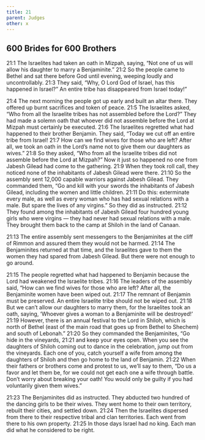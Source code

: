 ```yaml
---
title: 21
parent: Judges
other: x
---
```



## 600 Brides for 600 Brothers

<a name="21:1">21:1</a> The Israelites had taken an oath in Mizpah, saying, “Not one of us will allow his daughter to marry a Benjaminite.” <a name="21:2">21:2</a> So the people came to Bethel and sat there before God until evening, weeping loudly and uncontrollably. <a name="21:3">21:3</a> They said, “Why, O Lord God of Israel, has this happened in Israel?” An entire tribe has disappeared from Israel today!”

<a name="21:4">21:4</a> The next morning the people got up early and built an altar there. They offered up burnt sacrifices and token of peace. <a name="21:5">21:5</a> The Israelites asked, “Who from all the Israelite tribes has not assembled before the Lord?” They had made a solemn oath that whoever did not assemble before the Lord at Mizpah must certainly be executed. <a name="21:6">21:6</a> The Israelites regretted what had happened to their brother Benjamin. They said, “Today we cut off an entire tribe from Israel! <a name="21:7">21:7</a> How can we find wives for those who are left? After all, we took an oath in the Lord’s name not to give them our daughters as wives.” <a name="21:8">21:8</a> So they asked, “Who from all the Israelite tribes did not assemble before the Lord at Mizpah?” Now it just so happened no one from Jabesh Gilead had come to the gathering. <a name="21:9">21:9</a> When they took roll call, they noticed none of the inhabitants of Jabesh Gilead were there. <a name="21:10">21:10</a> So the assembly sent 12,000 capable warriors against Jabesh Gilead. They commanded them, “Go and kill with your swords the inhabitants of Jabesh Gilead, including the women and little children. <a name="21:11">21:11</a> Do this: exterminate every male, as well as every woman who has had sexual relations with a male. But spare the lives of any virgins.” So they did as instructed. <a name="21:12">21:12</a> They found among the inhabitants of Jabesh Gilead four hundred young girls who were virgins — they had never had sexual relations with a male. They brought them back to the camp at Shiloh in the land of Canaan.

<a name="21:13">21:13</a> The entire assembly sent messengers to the Benjaminites at the cliff of Rimmon and assured them they would not be harmed. <a name="21:14">21:14</a> The Benjaminites returned at that time, and the Israelites gave to them the women they had spared from Jabesh Gilead. But there were not enough to go around.

<a name="21:15">21:15</a> The people regretted what had happened to Benjamin because the Lord had weakened the Israelite tribes. <a name="21:16">21:16</a> The leaders of the assembly said, “How can we find wives for those who are left? After all, the Benjaminite women have been wiped out. <a name="21:17">21:17</a> The remnant of Benjamin must be preserved. An entire Israelite tribe should not be wiped out. <a name="21:18">21:18</a> But we can’t allow our daughters to marry them, for the Israelites took an oath, saying, ‘Whoever gives a woman to a Benjaminite will be destroyed!’ <a name="21:19">21:19</a> However, there is an annual festival to the Lord in Shiloh, which is north of Bethel (east of the main road that goes up from Bethel to Shechem) and south of Lebonah.” <a name="21:20">21:20</a> So they commanded the Benjaminites, “Go hide in the vineyards, <a name="21:21">21:21</a> and keep your eyes open. When you see the daughters of Shiloh coming out to dance in the celebration, jump out from the vineyards. Each one of you, catch yourself a wife from among the daughters of Shiloh and then go home to the land of Benjamin. <a name="21:22">21:22</a> When their fathers or brothers come and protest to us, we’ll say to them, “Do us a favor and let them be, for we could not get each one a wife through battle. Don’t worry about breaking your oath! You would only be guilty if you had voluntarily given them wives.”

<a name="21:23">21:23</a> The Benjaminites did as instructed. They abducted two hundred of the dancing girls to be their wives. They went home to their own territory, rebuilt their cities, and settled down. <a name="21:24">21:24</a> Then the Israelites dispersed from there to their respective tribal and clan territories. Each went from there to his own property. <a name="21:25">21:25</a> In those days Israel had no king. Each man did what he considered to be right.